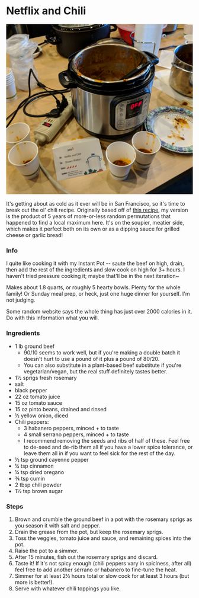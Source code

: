 # Netflix and Chili

![sry for potato pic](https://raw.githubusercontent.com/karmeleon/recipes/master/images/netflix_n_chili.jpg)

It's getting about as cold as it ever will be in San Francisco, so it's time to break out the ol' chili recipe. Originally based off of [this recipe](http://allrecipes.com/recipe/14985/its-chili-by-george/), my version is the product of 5 years of more-or-less random permutations that happened to find a local maximum here. It's on the soupier, meatier side, which makes it perfect both on its own or as a dipping sauce for grilled cheese or garlic bread!

### Info

I quite like cooking it with my Instant Pot -- saute the beef on high, drain, then add the rest of the ingredients and slow cook on high for 3+ hours. I haven't tried pressure cooking it; maybe that'll be in the next iteration~

Makes about 1.8 quarts, or roughly 5 hearty bowls. Plenty for the whole family! Or Sunday meal prep, or heck, just one huge dinner for yourself. I'm not judging.

Some random website says the whole thing has just over 2000 calories in it. Do with this information what you will.

### Ingredients

* 1 lb ground beef
    * 90/10 seems to work well, but if you're making a double batch it doesn't hurt to use a pound of it plus a pound of 80/20.
    * You can also substitute in a plant-based beef substitute if you're vegetarian/vegan, but the real stuff definitely tastes better.
* 1½ sprigs fresh rosemary
* salt
* black pepper
* 22 oz tomato juice
* 15 oz tomato sauce
* 15 oz pinto beans, drained and rinsed
* ½ yellow onion, diced
* Chili peppers:
    * 3 habanero peppers, minced + to taste
    * 4 small serrano peppers, minced + to taste
    * I recommend removing the seeds and ribs of half of these. Feel free to de-seed and de-rib them all if you have a lower spice tolerance, or leave them all in if you want to feel sick for the rest of the day.
* ½ tsp ground cayenne pepper
* ¼ tsp cinnamon
* ¼ tsp dried oregano
* ¾ tsp cumin
* 2 tbsp chili powder
* 1½ tsp brown sugar

### Steps

1. Brown and crumble the ground beef in a pot with the rosemary sprigs as you season it with salt and pepper.
2. Drain the grease from the pot, but keep the rosemary sprigs.
3. Toss the veggies, tomato juice and sauce, and remaining spices into the pot.
4. Raise the pot to a simmer.
5. After 15 minutes, fish out the rosemary sprigs and discard.
6. Taste it! If it's not spicy enough (chili peppers vary in spiciness, after all) feel free to add another serrano or habanero to fine-tune the heat.
7. Simmer for at least 2½ hours total or slow cook for at least 3 hours (but more is better!).
8. Serve with whatever chili toppings you like.
